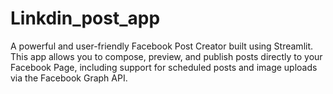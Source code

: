 # Linkdin_post_app
A powerful and user-friendly Facebook Post Creator built using Streamlit. This app allows you to compose, preview, and publish posts directly to your Facebook Page, including support for scheduled posts and image uploads via the Facebook Graph API.
